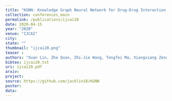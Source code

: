 ```yaml
---
title: "KGNN: Knowledge Graph Neural Network for Drug-Drug Interaction Prediction"
collection: conferences_main
permalink: /publications/ijcai20
date: 2020-04-15
year: "2020"
venue: "IJCAI"
city: 
state: ""
thumbnail: "ijcai20.png"
teaser : 
authors: "Xuan Lin, Zhe Quan, Zhi-Jie Wang, Tengfei Ma, Xiangxiang Zeng"
bibtex: ijcai20.txt
uri: ijcai20.pdf
arxiv: 
project: 
source: https://github.com/jacklin18/KGNN
poster: 
data:
---
```

